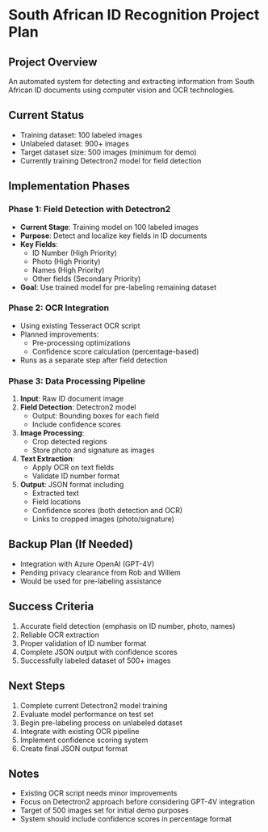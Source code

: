 # South African ID Recognition Project Plan

## Project Overview
An automated system for detecting and extracting information from South African ID documents using computer vision and OCR technologies.

## Current Status
- Training dataset: 100 labeled images
- Unlabeled dataset: 900+ images
- Target dataset size: 500 images (minimum for demo)
- Currently training Detectron2 model for field detection

## Implementation Phases

### Phase 1: Field Detection with Detectron2
- **Current Stage**: Training model on 100 labeled images
- **Purpose**: Detect and localize key fields in ID documents
- **Key Fields**:
  - ID Number (High Priority)
  - Photo (High Priority)
  - Names (High Priority)
  - Other fields (Secondary Priority)
- **Goal**: Use trained model for pre-labeling remaining dataset

### Phase 2: OCR Integration
- Using existing Tesseract OCR script
- Planned improvements:
  - Pre-processing optimizations
  - Confidence score calculation (percentage-based)
- Runs as a separate step after field detection

### Phase 3: Data Processing Pipeline
1. **Input**: Raw ID document image
2. **Field Detection**: Detectron2 model
   - Output: Bounding boxes for each field
   - Include confidence scores
3. **Image Processing**:
   - Crop detected regions
   - Store photo and signature as images
4. **Text Extraction**:
   - Apply OCR on text fields
   - Validate ID number format
5. **Output**: JSON format including
   - Extracted text
   - Field locations
   - Confidence scores (both detection and OCR)
   - Links to cropped images (photo/signature)

## Backup Plan (If Needed)
- Integration with Azure OpenAI (GPT-4V)
- Pending privacy clearance from Rob and Willem
- Would be used for pre-labeling assistance

## Success Criteria
1. Accurate field detection (emphasis on ID number, photo, names)
2. Reliable OCR extraction
3. Proper validation of ID number format
4. Complete JSON output with confidence scores
5. Successfully labeled dataset of 500+ images

## Next Steps
1. Complete current Detectron2 model training
2. Evaluate model performance on test set
3. Begin pre-labeling process on unlabeled dataset
4. Integrate with existing OCR pipeline
5. Implement confidence scoring system
6. Create final JSON output format

## Notes
- Existing OCR script needs minor improvements
- Focus on Detectron2 approach before considering GPT-4V integration
- Target of 500 images set for initial demo purposes
- System should include confidence scores in percentage format
